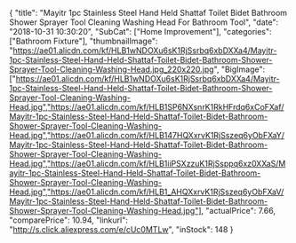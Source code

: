 {
	"title": "Mayitr 1pc Stainless Steel Hand Held Shattaf Toilet Bidet Bathroom Shower Sprayer Tool Cleaning Washing Head For Bathroom Tool",
	"date": "2018-10-31 10:30:20",
	"SubCat": ["Home Improvement"],
	"categories": ["Bathroom Fixture"],
	"thumbnailImage": "https://ae01.alicdn.com/kf/HLB1wNDOXu6sK1RjSsrbq6xbDXXa4/Mayitr-1pc-Stainless-Steel-Hand-Held-Shattaf-Toilet-Bidet-Bathroom-Shower-Sprayer-Tool-Cleaning-Washing-Head.jpg_220x220.jpg",
	"BigImage": ["https://ae01.alicdn.com/kf/HLB1wNDOXu6sK1RjSsrbq6xbDXXa4/Mayitr-1pc-Stainless-Steel-Hand-Held-Shattaf-Toilet-Bidet-Bathroom-Shower-Sprayer-Tool-Cleaning-Washing-Head.jpg","https://ae01.alicdn.com/kf/HLB1SP6NXsnrK1RkHFrdq6xCoFXaf/Mayitr-1pc-Stainless-Steel-Hand-Held-Shattaf-Toilet-Bidet-Bathroom-Shower-Sprayer-Tool-Cleaning-Washing-Head.jpg","https://ae01.alicdn.com/kf/HLB147HQXxrvK1RjSszeq6yObFXaY/Mayitr-1pc-Stainless-Steel-Hand-Held-Shattaf-Toilet-Bidet-Bathroom-Shower-Sprayer-Tool-Cleaning-Washing-Head.jpg","https://ae01.alicdn.com/kf/HLB1iiPSXzzuK1RjSsppq6xz0XXaS/Mayitr-1pc-Stainless-Steel-Hand-Held-Shattaf-Toilet-Bidet-Bathroom-Shower-Sprayer-Tool-Cleaning-Washing-Head.jpg","https://ae01.alicdn.com/kf/HLB1_AHQXxrvK1RjSszeq6yObFXaV/Mayitr-1pc-Stainless-Steel-Hand-Held-Shattaf-Toilet-Bidet-Bathroom-Shower-Sprayer-Tool-Cleaning-Washing-Head.jpg"],
	"actualPrice": 7.66,
	"comparePrice": 10.94,
	"linkurl": "http://s.click.aliexpress.com/e/cUc0MTLw",
	"inStock": 148
}
